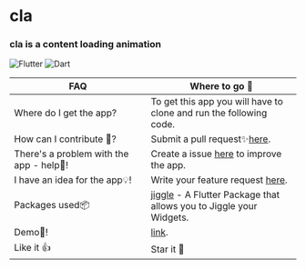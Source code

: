# cla

### cla is a content loading animation

![Flutter](https://img.shields.io/badge/Framework-Flutter-3cc6fd?logo=flutter)
![Dart](https://img.shields.io/badge/Language-Dart-0c458b?logo=dart)


<!-- This is formatted strangely but automatically by Prettier. -->

| FAQ                                                     | Where to go 🚀                                                                                                                                                                                                                                                                                                                                                                                                                                                                                                                                                                                                          |
| -------------------------------------------------------- | ---------------------------------------------------------------------------------------------------------------------------------------------------------------------------------------------------------------------------------------------------------------------------------------------------------------------------------------------------------------------------------------------------------------------------------------------------------------------------------------------------------------------------------------------------------------------------------------------------------------------- |
| Where&nbsp;do&nbsp;I&nbsp;get&nbsp;the&nbsp;app?         |    To get this app you will have to clone and run the following code.                                                                                                                                                                                                                                                                                                                                                                          |
| How can I contribute 🤝?                                      | Submit a pull request✨[here](https://github.com/debugger333/sick-squares/pulls). |
| There's a problem with the app - help🙋!                   | Create a issue [here](https://github.com/debugger333/sick-squares/issues/new) to improve the app.                                                                                                                                                                                                                                                                                                                                                                                                                                                                                        |
| I have an idea for the app💡!                              | Write your feature request [here](https://github.com/debugger333/sick-squares/issues/new).                                                                                                                                                                                                                                                                                                                                                                                                                                                                                                                     |
| Packages used📦                            |  [jiggle](https://pub.dev/packages/jiggle) - A Flutter Package that allows you to Jiggle your Widgets.                                                                                                                                                                                                                                                                                                                                                                                                                                                                                                                                                                |
| Demo🎄! | [link](link).                                                                                                                                                                                                                                                                                                                                                                                                                                                                                                                                                       |
| Like it 👍                             | Star it 🌟                                                                                                                                                                                                                                                                                                                                                                                                                                                                                                                                                       |


